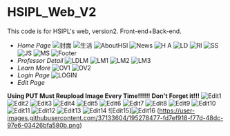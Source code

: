 # HSIPL_Web_V2
This code is for HSIPL's web, version2. Front-end+Back-end.

* *Home Page*
![封面](https://user-images.githubusercontent.com/37133604/195275016-fabe60aa-aa56-48a1-8842-4fbcdcafe317.png)
![生活](https://user-images.githubusercontent.com/37133604/195275793-7931af92-03d1-4471-8003-ee1963417d54.png)
![AboutHSI](https://user-images.githubusercontent.com/37133604/195276302-80817c5a-1511-473b-8732-732748333cbd.png)
![News](https://user-images.githubusercontent.com/37133604/195276334-8f8aba51-54d0-40a9-b256-428e3ebc632f.png)
![H A](https://user-images.githubusercontent.com/37133604/195276383-55331aa2-e499-4c3b-a110-c4011fe6f960.png)
![LD](https://user-images.githubusercontent.com/37133604/195276399-f17fc669-a68b-492c-9688-62fd7b4aa16a.png)
![RI](https://user-images.githubusercontent.com/37133604/195276443-6c32beba-762b-4688-a012-3e11e779d1b6.png)
![SS](https://user-images.githubusercontent.com/37133604/195276474-77aee2bf-0324-48df-b247-da7451222863.png)
![JS](https://user-images.githubusercontent.com/37133604/195276535-e17664c1-85f9-4176-86ae-5fbf46ae0318.png)
![MS](https://user-images.githubusercontent.com/37133604/195276496-39061627-7fbd-4bec-9429-b36865bc5911.png)
![Footer](https://user-images.githubusercontent.com/37133604/195276574-f5481d39-5a9a-47c6-b2bf-f9975794ac94.png)
* *Professor Detail*
![LDLM](https://user-images.githubusercontent.com/37133604/195276844-2ea34d9d-7794-4503-9d09-a7d15fc31b1c.png)
![LM1](https://user-images.githubusercontent.com/37133604/195276867-2ed5e112-9c63-41e8-99cf-4bdbca1e42d2.png)
![LM2](https://user-images.githubusercontent.com/37133604/195276874-6789ce08-e9cb-48a6-bd71-7e709a39077f.png)
![LM3](https://user-images.githubusercontent.com/37133604/195276881-3620a359-b94e-4e7d-8ce0-efc58a593f7c.png)
* *Learn More*
![OV1](https://user-images.githubusercontent.com/37133604/195277668-e64fdf7f-57e3-4d28-91b1-085401ae6c17.png)
![OV2](https://user-images.githubusercontent.com/37133604/195277676-de2ae293-2426-4468-993e-5b83ba1e148e.png)
* *Login Page*
![LOGIN](https://user-images.githubusercontent.com/37133604/195277868-8daeae82-ca30-4fa5-bc0f-25ced3ef5367.png)
* *Edit Page* 

 __Using PUT Must Reupload Image Every Time!!!!!! Don't Forget it!!!__
![Edit1](https://user-images.githubusercontent.com/37133604/195278224-12011986-8554-441c-8958-f533c5d9fac8.png)
![Edit2](https://user-images.githubusercontent.com/37133604/195278255-36c72918-fa11-402c-a14c-d4cbd6cc2463.png)
![Edit3](https://user-images.githubusercontent.com/37133604/195278287-a30e34de-be75-4014-8139-59267312874f.png)
![Edit4](https://user-images.githubusercontent.com/37133604/195278297-e5177777-d3a2-4966-a2c6-db5440b8e569.png)
![Edit5](https://user-images.githubusercontent.com/37133604/195278306-fb41094e-fc26-4e7e-809e-b78c5a50c041.png)
![Edit6](https://user-images.githubusercontent.com/37133604/195278317-757185c4-7f11-4665-b77e-58c03365f8a9.png)
![Edit7](https://user-images.githubusercontent.com/37133604/195278321-8dc429cf-b554-493e-b3fa-4dda77e289a1.png)
![Edit8](https://user-images.githubusercontent.com/37133604/195278358-ab0b4a90-841c-4ff5-ba9d-f433de85621b.png)
![Edit9](https://user-images.githubusercontent.com/37133604/195278385-27f0fee7-3cd7-41b7-b257-a6adf0b062bf.png)
![Edit10](https://user-images.githubusercontent.com/37133604/195278418-66073959-9ac6-4469-b0e5-411a25aec425.png)
![Edit11](https://user-images.githubusercontent.com/37133604/195278425-11386f65-3c5c-4224-be57-180b2111e10c.png)
![Edit12](https://user-images.githubusercontent.com/37133604/195278432-eeea2b54-747b-4911-a383-c2414b9fef46.png)
![Edit13](https://user-images.githubusercontent.com/37133604/195278447-3812d282-cec1-41df-813f-27531645d473.png)
![Edit14](https://user-images.githubusercontent.com/37133604/195278455-e4c5853a-633d-431b-b4b8-1739ce0b2105.png)
![Edit15]![Edit16](https://user-images.githubusercontent.com/37133604/195278491-e53319b9-9e46-4d1b-b170-75b031e28917.png)
(https://user-images.githubusercontent.com/37133604/195278477-fd7ef918-f77d-48dc-97e6-03426bfa580b.png)
